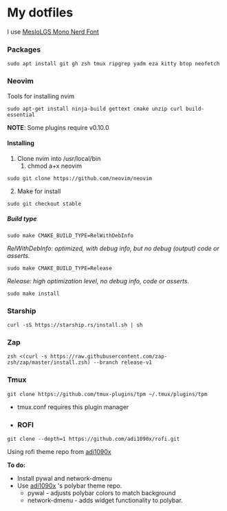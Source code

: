 # My dotfiles

I use [MesloLGS Mono Nerd Font](https://www.nerdfonts.com/font-downloads)

### Packages

```
sudo apt install git gh zsh tmux ripgrep yadm eza kitty btop neofetch
```

### Neovim
Tools for installing nvim
```
sudo apt-get install ninja-build gettext cmake unzip curl build-essential
```
**NOTE**: Some plugins require v0.10.0

#### Installing
1. Clone nvim into /usr/local/bin
	1. chmod a+x neovim
```
sudo git clone https://github.com/neovim/neovim
```
2. Make for install
```
sudo git checkout stable
```
##### Build type
```
sudo make CMAKE_BUILD_TYPE=RelWithDebInfo
```
*RelWithDebInfo: optimized, *with* debug info, but no debug (output) code or asserts.*

```
sudo make CMAKE_BUILD_TYPE=Release
```
*Release: high optimization level, no debug info, code or asserts.*

```
sudo make install
```

### Starship
```
curl -sS https://starship.rs/install.sh | sh
```

### Zap 
```
zsh <(curl -s https://raw.githubusercontent.com/zap-zsh/zap/master/install.zsh) --branch release-v1
```

### Tmux 
```
git clone https://github.com/tmux-plugins/tpm ~/.tmux/plugins/tpm
```
- tmux.conf requires this plugin manager
- ### ROFI
```
git clone --depth=1 https://github.com/adi1090x/rofi.git
```
Using rofi theme repo from [adi1090x](https://github.com/adi1090x/rofi)

**To do:**
- Install pywal and network-dmenu 
- Use [adi1090x](https://github.com/adi1090x/polybar-themes?tab=readme-ov-file) 's polybar theme repo.
	- pywal - adjusts polybar colors to match background
	- network-dmenu - adds widget functionality to polybar.
